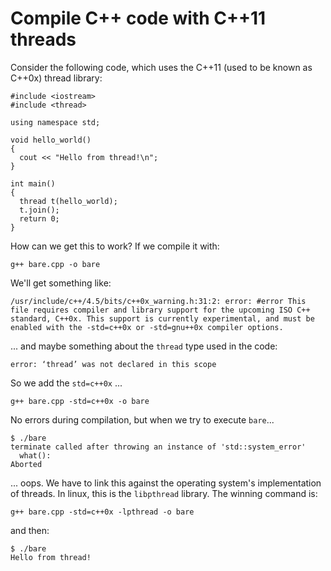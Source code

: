 # Compile C++ code with C++11 threads

Consider the following code, which uses the C++11 (used to be known as C++0x) thread library:

    #include <iostream>
    #include <thread>

    using namespace std;

    void hello_world()
    {
      cout << "Hello from thread!\n";
    }

    int main()
    {
      thread t(hello_world);
      t.join();
      return 0;
    }

How can we get this to work? If we compile it with:

    g++ bare.cpp -o bare

We'll get something like:

    /usr/include/c++/4.5/bits/c++0x_warning.h:31:2: error: #error This file requires compiler and library support for the upcoming ISO C++ standard, C++0x. This support is currently experimental, and must be enabled with the -std=c++0x or -std=gnu++0x compiler options.

... and maybe something about the `thread` type used in the code:

    error: ‘thread’ was not declared in this scope

So we add the `std=c++0x` ...

    g++ bare.cpp -std=c++0x -o bare

No errors during compilation, but when we try to execute `bare`...

    $ ./bare
    terminate called after throwing an instance of 'std::system_error'
      what():  
    Aborted

... oops. We have to link this against the operating system's implementation of threads. In linux, this is the `libpthread` library. The winning command is:

    g++ bare.cpp -std=c++0x -lpthread -o bare

and then:

    $ ./bare
    Hello from thread!
